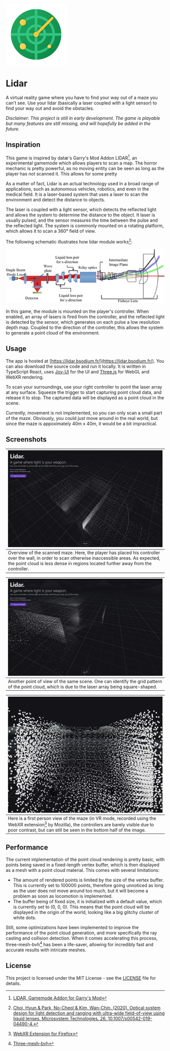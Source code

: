 ![Alt text](public/android-chrome-192x192.png)
# Lidar

A virtual reality game where you have to find your way out of a maze you can't see. Use your lidar (basically a laser coupled with a light sensor) to find your way out and avoid the obstacles.

*Disclaimer: This project is still in early development. The game is playable but many features are still missing, and will hopefully be added in the future.*

## Inspiration

This game is inspired by datæ's Garry's Mod Addon LIDAR[^1], an experimental gamemode which allows players to scan a map. The horror mechanic is pretty powerful, as no moving entity can be seen as long as the player has not scanned it. This allows for some pretty 

As a matter of fact, Lidar is an actual technology used in a broad range of applications, such as autonomous vehicles, robotics, and even in the medical field. It is a laser-based system that uses a laser to scan the environment and detect the distance to objects. 

The laser is coupled with a light sensor, which detects the reflected light and allows the system to determine the distance to the object. It laser is usually pulsed, and the sensor measures the time between the pulse and the reflected light. The system is commonly mounted on a rotating platform, which allows it to scan a 360° field of view. 

The following schematic illustrates how lidar module works[^2]:

![Lidar schematic](docs/res/lidar_schematic.jpg)

In this game, the module is mounted on the player's controller. When enabled, an array of lasers is fired from the controller, and the reflected light is detected by the sensor, which generates on each pulse a low resolution depth map. Coupled to the direction of the controller, this allows the system to generate a point cloud of the environment.

## Usage

The app is hosted at [https://lidar.bsodium.fr/](https://lidar.bsodium.fr/). You can also download the source code and run it locally. It is written in TypeScript React, uses [Joy-UI](https://mui.com/) for the UI and [Three.js](https://threejs.org/) for WebGL and WebXR rendering.

To scan your surroundings, use your right controller to point the laser array at any surface. Squeeze the trigger to start capturing point cloud data, and release it to stop. The captured data will be displayed as a point cloud in the scene.

Currently, movement is not implemented, so you can only scan a small part of the maze. Obviously, you could just move around in the real world, but since the maze is appoximately 40m x 40m, it would be a bit impractical.

## Screenshots

| ![Screenshot 0](docs/res/screenshot_0.png)                                                                                                                                                                                             |
| -------------------------------------------------------------------------------------------------------------------------------------------------------------------------------------------------------------------------------------- |
| Overview of the scanned maze. Here, the player has placed his controller over the wall, in order to scan otherwise inaccessible areas. As expected, the point cloud is less dense in regions located further away from the controller. |

| ![Screenshot 1](docs/res/screenshot_1.png)                                                                                                          |
| --------------------------------------------------------------------------------------------------------------------------------------------------- |
| Another point of view of the same scene. One can identify the grid pattern of the point cloud, which is due to the laser array being square-shaped. |

| ![Screenshot 2](docs/res/screenshot_2.png)                                                                                                                                                                               |
| ------------------------------------------------------------------------------------------------------------------------------------------------------------------------------------------------------------------------ |
| Here is a first person view of the maze (in VR mode, recorded using the WebXR extension[^3] by Mozilla), the controllers are barely visible due to poor contrast, but can still be seen in the bottom half of the image. |

## Performance

The current implementation of the point cloud rendering is pretty basic, with points being saved in a fixed-length vertex buffer, which is then displayed as a mesh with a point cloud material. This comes with several limitations:
- The amount of rendered points is limited by the size of the vertex buffer. This is currently set to 100000 points, therefore going unnoticed as long as the user does not move around too much, but it will become a problem as soon as locomotion is implemented.
- The buffer being of fixed size, it is initialized with a default value, which is currently set to (0, 0, 0). This means that the point cloud will be displayed in the origin of the world, looking like a big glitchy cluster of white dots.

Still, some optimizations have been implemented to improve the performance of the point cloud generation, and more specifically the ray casting and collision detection. When it comes accelerating this process, three-mesh-bvh[^4] has been a life-saver, allowing for incredibly fast and accurate results with intricate meshes.

## License

This project is licensed under the MIT License - see the [LICENSE](LICENSE) file for details.

[^1]: [LIDAR, Gamemode Addon for Garry's Mod](https://steamcommunity.com/sharedfiles/filedetails/?id=2813176307&searchtext=)

[^2]: [Choi, Hyun & Park, No-Cheol & Kim, Wan-Chin. (2020). Optical system design for light detection and ranging with ultra-wide field-of-view using liquid lenses. Microsystem Technologies. 26. 10.1007/s00542-019-04490-4.](https://www.researchgate.net/publication/333379409_Optical_system_design_for_light_detection_and_ranging_with_ultra-wide_field-of-view_using_liquid_lenses/related)

[^3]: [WebXR Extension for Firefox](https://addons.mozilla.org/en-US/firefox/addon/webxr-api-emulator/)

[^4]: [Three-mesh-bvh](https://github.com/gkjohnson/three-mesh-bvh)